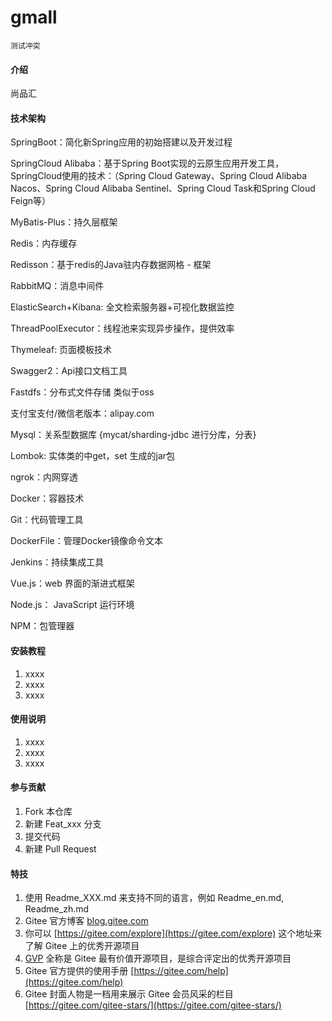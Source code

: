 # gmall
    测试冲突
#### 介绍
尚品汇

#### 技术架构
SpringBoot：简化新Spring应用的初始搭建以及开发过程

SpringCloud Alibaba：基于Spring Boot实现的云原生应用开发工具，SpringCloud使用的技术：（Spring Cloud Gateway、Spring Cloud Alibaba Nacos、Spring Cloud Alibaba Sentinel、Spring Cloud Task和Spring Cloud Feign等）

MyBatis-Plus：持久层框架

Redis：内存缓存

Redisson：基于redis的Java驻内存数据网格 - 框架

RabbitMQ：消息中间件

ElasticSearch+Kibana: 全文检索服务器+可视化数据监控

ThreadPoolExecutor：线程池来实现异步操作，提供效率

Thymeleaf: 页面模板技术

Swagger2：Api接口文档工具

Fastdfs：分布式文件存储 类似于oss

支付宝支付/微信老版本：alipay.com

Mysql：关系型数据库 {mycat/sharding-jdbc 进行分库，分表}

Lombok: 实体类的中get，set 生成的jar包

ngrok：内网穿透

Docker：容器技术

Git：代码管理工具

DockerFile：管理Docker镜像命令文本

Jenkins：持续集成工具

Vue.js：web 界面的渐进式框架

Node.js： JavaScript 运行环境

NPM：包管理器


#### 安装教程

1.  xxxx
2.  xxxx
3.  xxxx

#### 使用说明

1.  xxxx
2.  xxxx
3.  xxxx

#### 参与贡献

1.  Fork 本仓库
2.  新建 Feat_xxx 分支
3.  提交代码
4.  新建 Pull Request


#### 特技

1.  使用 Readme\_XXX.md 来支持不同的语言，例如 Readme\_en.md, Readme\_zh.md
2.  Gitee 官方博客 [blog.gitee.com](https://blog.gitee.com)
3.  你可以 [https://gitee.com/explore](https://gitee.com/explore) 这个地址来了解 Gitee 上的优秀开源项目
4.  [GVP](https://gitee.com/gvp) 全称是 Gitee 最有价值开源项目，是综合评定出的优秀开源项目
5.  Gitee 官方提供的使用手册 [https://gitee.com/help](https://gitee.com/help)
6.  Gitee 封面人物是一档用来展示 Gitee 会员风采的栏目 [https://gitee.com/gitee-stars/](https://gitee.com/gitee-stars/)
